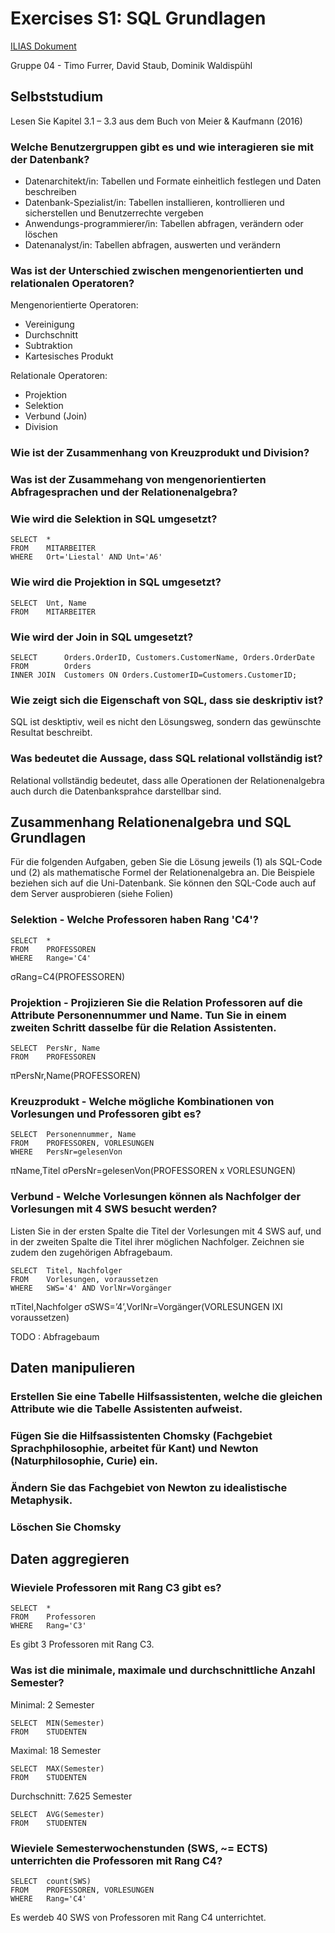 # Exercises S1: SQL Grundlagen

[ILIAS Dokument](https://elearning.hslu.ch/ilias/goto.php?target=file_3665910_download)

Gruppe 04 - Timo Furrer, David Staub, Dominik Waldispühl

## Selbststudium
Lesen Sie Kapitel 3.1 – 3.3 aus dem Buch von Meier & Kaufmann (2016)

### Welche Benutzergruppen gibt es und wie interagieren sie mit der Datenbank?

* Datenarchitekt/in: Tabellen und Formate einheitlich festlegen und Daten beschreiben
* Datenbank-Spezialist/in: Tabellen installieren, kontrollieren und sicherstellen und Benutzerrechte vergeben
* Anwendungs-programmierer/in: Tabellen abfragen, verändern oder löschen
* Datenanalyst/in: Tabellen abfragen, auswerten und verändern

### Was ist der Unterschied zwischen mengenorientierten und relationalen Operatoren?

Mengenorientierte Operatoren:
* Vereinigung
* Durchschnitt
* Subtraktion
* Kartesisches Produkt

Relationale Operatoren:
* Projektion
* Selektion
* Verbund (Join)
* Division

### Wie ist der Zusammenhang von Kreuzprodukt und Division?

### Was ist der Zusammehang von mengenorientierten Abfragesprachen und der Relationenalgebra?

### Wie wird die Selektion in SQL umgesetzt?

```
SELECT  *
FROM    MITARBEITER
WHERE   Ort='Liestal' AND Unt='A6'
```

### Wie wird die Projektion in SQL umgesetzt?

```
SELECT  Unt, Name
FROM    MITARBEITER
```

### Wie wird der Join in SQL umgesetzt?

```
SELECT      Orders.OrderID, Customers.CustomerName, Orders.OrderDate
FROM        Orders
INNER JOIN  Customers ON Orders.CustomerID=Customers.CustomerID;
```

### Wie zeigt sich die Eigenschaft von SQL, dass sie deskriptiv ist?

SQL ist desktiptiv, weil es nicht den Lösungsweg, sondern das gewünschte Resultat beschreibt.

### Was bedeutet die Aussage, dass SQL relational vollständig ist?

Relational vollständig bedeutet, dass alle Operationen der Relationenalgebra auch durch die Datenbanksprahce darstellbar sind.

## Zusammenhang Relationenalgebra und SQL Grundlagen

Für die folgenden Aufgaben, geben Sie die Lösung jeweils (1) als SQL-Code und (2) als mathematische Formel der Relationenalgebra an.
Die Beispiele beziehen sich auf die Uni-Datenbank. Sie können den SQL-Code auch auf dem Server ausprobieren (siehe Folien)

### Selektion - Welche Professoren haben Rang 'C4'?

```
SELECT  *
FROM    PROFESSOREN
WHERE   Range='C4'
```
σRang=C4(PROFESSOREN)

### Projektion - Projizieren Sie die Relation Professoren auf die Attribute Personennummer und Name. Tun Sie in einem zweiten Schritt dasselbe für die Relation Assistenten.

```
SELECT  PersNr, Name
FROM    PROFESSOREN
```
πPersNr,Name(PROFESSOREN)

### Kreuzprodukt - Welche mögliche Kombinationen von Vorlesungen und Professoren gibt es?

```
SELECT  Personennummer, Name
FROM    PROFESSOREN, VORLESUNGEN
WHERE   PersNr=gelesenVon
```
πName,Titel σPersNr=gelesenVon(PROFESSOREN x VORLESUNGEN)

### Verbund - Welche Vorlesungen können als Nachfolger der Vorlesungen mit 4 SWS besucht werden?

Listen Sie in der ersten Spalte die Titel der Vorlesungen mit 4 SWS auf, und in der zweiten Spalte die Titel ihrer möglichen Nachfolger.
Zeichnen sie zudem den zugehörigen Abfragebaum.

```
SELECT  Titel, Nachfolger
FROM    Vorlesungen, voraussetzen
WHERE   SWS='4' AND VorlNr=Vorgänger
```
πTitel,Nachfolger σSWS=’4’,VorlNr=Vorgänger(VORLESUNGEN IXI voraussetzen)

TODO : Abfragebaum

## Daten manipulieren

### Erstellen Sie eine Tabelle Hilfsassistenten, welche die gleichen Attribute wie die Tabelle Assistenten aufweist.

### Fügen Sie die Hilfsassistenten Chomsky (Fachgebiet Sprachphilosophie, arbeitet für Kant) und Newton (Naturphilosophie, Curie) ein.

### Ändern Sie das Fachgebiet von Newton zu idealistische Metaphysik.

### Löschen Sie Chomsky

## Daten aggregieren

### Wieviele Professoren mit Rang C3 gibt es?

```
SELECT  *
FROM    Professoren
WHERE   Rang='C3'
```
Es gibt 3 Professoren mit Rang C3.

### Was ist die minimale, maximale und durchschnittliche Anzahl Semester?

Minimal: 2 Semester
```
SELECT  MIN(Semester)
FROM    STUDENTEN
```
Maximal: 18 Semester
```
SELECT  MAX(Semester)
FROM    STUDENTEN
```
Durchschnitt: 7.625 Semester
```
SELECT  AVG(Semester)
FROM    STUDENTEN
```

### Wieviele Semesterwochenstunden (SWS, ~= ECTS) unterrichten die Professoren mit Rang C4?

```
SELECT  count(SWS)
FROM    PROFESSOREN, VORLESUNGEN
WHERE   Rang='C4'
```
Es werdeb 40 SWS von Professoren mit Rang C4 unterrichtet.
